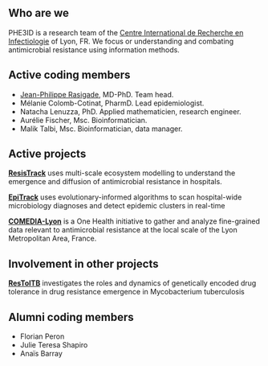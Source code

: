 ## Who are we

PHE3ID is a research team of the [Centre International de Recherche en Infectiologie](https://ciri.ens-lyon.fr/) of Lyon, FR. We focus or understanding and combating antimicrobial resistance using information methods.

## Active coding members

- [Jean-Philippe Rasigade](https://loop.frontiersin.org/people/358918/overview), MD-PhD. Team head.
- Mélanie Colomb-Cotinat, PharmD. Lead epidemiologist.
- Natacha Lenuzza, PhD. Applied mathematicien, research engineer.
- Aurélie Fischer, Msc. Bioinformatician.
- Malik Talbi, Msc. Bioinformatician, data manager.

## Active projects

[**ResisTrack**](https://anr.fr/en/funded-projects-and-impact/funded-projects/project/funded/project/b2d9d3668f92a3b9fbbf7866072501ef-44177f4d60/)
uses multi-scale ecosystem modelling to understand the emergence and diffusion of antimicrobial resistance in hospitals.

[**EpiTrack**](https://presse.bpifrance.fr/arpege-obtient-un-financement-public-de-pres-de-9-me-pour-combattre-lantibioresistance) 
uses evolutionary-informed algorithms to scan hospital-wide microbiology diagnoses and detect epidemic clusters in real-time

[**COMEDIA-Lyon**](https://www.shape-med-lyon.fr/projets-structurants-vague-1/comedia-lyon/) is a One Health initiative to gather and analyze fine-grained
data relevant to antimicrobial resistance at the local scale of the Lyon Metropolitan Area, France.

## Involvement in other projects

[**ResTolTB**](https://anr.fr/Project-ANR-22-CE15-0027) investigates the roles and dynamics of genetically encoded drug tolerance in drug resistance emergence in Mycobacterium tuberculosis

## Alumni coding members

- Florian Peron
- Julie Teresa Shapiro
- Anaïs Barray

<!--

**Here are some ideas to get you started:**

🙋‍♀️ A short introduction - what is your organization all about?
🌈 Contribution guidelines - how can the community get involved?
👩‍💻 Useful resources - where can the community find your docs? Is there anything else the community should know?
🍿 Fun facts - what does your team eat for breakfast?
🧙 Remember, you can do mighty things with the power of [Markdown](https://docs.github.com/github/writing-on-github/getting-started-with-writing-and-formatting-on-github/basic-writing-and-formatting-syntax)
-->
